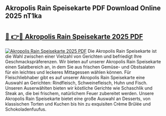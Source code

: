 ## Akropolis Rain Speisekarte PDF Download Online 2025 nT1ka

# <h2><a href="http://gc8z8o4.nevu.top/?p=Akropolis+Rain+Speisekarte">🔗 👉🔴 Akropolis Rain Speisekarte 2025 PDF</a></h2>

[![Akropolis Rain Speisekarte 2025 PDF](https://i.imgur.com/dBaPXMq.png)](http://gc8z8o4.nevu.top/?p=Akropolis+Rain+Speisekarte)
Die Akropolis Rain Speisekarte ist die Wahl zwischen einer Vielzahl von Gerichten und befriedigt Ihre Geschmackspräferenzen. Wir bieten auf unserer Akropolis Rain Speisekarte einen Salatbereich an, in dem Sie aus frischen Gemüse- und Obstsalaten für ein leichtes und leckeres Mittagessen wählen können. Für Fleischliebhaber gibt es auf unserer Akropolis Rain Speisekarte eine Auswahl an Gerichten: Rindfleisch, Schweinefleisch, Huhn und Fisch. Unseren Auserwählten bieten wir köstliche Gerichte wie Schaschlik und Steak an, die bei frischem, natürlichem Feuer zubereitet werden. Unsere Akropolis Rain Speisekarte bietet eine große Auswahl an Desserts, von klassischen Torten und Kuchen bis hin zu exquisiten Crème Brûlée und Schokoladenfuufus.
